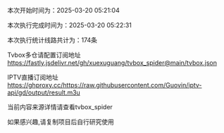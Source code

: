 
本次开始时间为：2025-03-20 05:21:04

本次执行完成时间为：2025-03-20 05:22:31

本次执行统计线路共计为：174条

Tvbox多仓请配置订阅地址 https://fastly.jsdelivr.net/gh/xuexuguang/tvbox_spider@main/tvbox.json

IPTV直播订阅地址 https://ghproxy.cc/https://raw.githubusercontent.com/Guovin/iptv-api/gd/output/result.m3u

当前内容来源详情请查看tvbox_spider

如果感兴趣,请复制项目后自行研究使用
